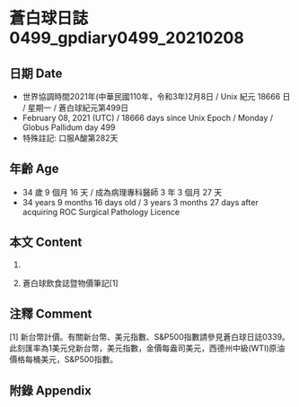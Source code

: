 [_metadata_:encoding]: - "utf-8"
[_metadata_:language]: - "zh-Hant-TW"
[_metadata_:fileformat]: - "markdown"
[_metadata_:MIME_type]: - "text/plain"
[_metadata_:markdown_version]: - "commonmark version 0.29"
[_metadata_:markdown_spec]: - "https://spec.commonmark.org/0.29/"

# 蒼白球日誌0499_gpdiary0499_20210208 #

## 日期 Date ##

* 世界協調時間2021年(中華民國110年，令和3年)2月8日 / Unix 紀元 18666 日 / 星期一 / 蒼白球紀元第499日
* February 08, 2021 (UTC) / 18666 days since Unix Epoch / Monday / Globus Pallidum day 499
* 特殊註記: 口服A酸第282天

## 年齡 Age ##

* 34 歲 9 個月 16 天 / 成為病理專科醫師 3 年 3 個月 27 天
* 34 years 9 months 16 days old / 3 years 3 months 27 days after acquiring ROC Surgical Pathology Licence

## 本文 Content ##

1. 

    
2. 蒼白球飲食誌暨物價筆記[1]

    

## 注釋 Comment ##

[1] 新台幣計價。有關新台幣、美元指數、S&P500指數請參見蒼白球日誌0339。此刻匯率為1美元兌新台幣，美元指數，金價每盎司美元，西德州中級(WTI)原油價格每桶美元，S&P500指數。



## 附錄 Appendix ##

